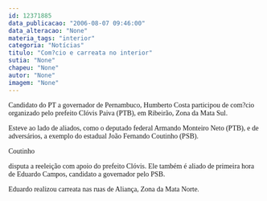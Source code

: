```yaml
---
id: 12371885
data_publicacao: "2006-08-07 09:46:00"
data_alteracao: "None"
materia_tags: "interior"
categoria: "Notícias"
titulo: "Com?cio e carreata no interior"
sutia: "None"
chapeu: "None"
autor: "None"
imagem: "None"
---
```

<p><P><FONT face=Verdana>Candidato do PT a governador de Pernambuco, Humberto Costa participou de com?cio organizado pelo prefeito Clóvis Paiva (PTB), em Ribeirão, Zona da Mata Sul.</FONT></P></p>
<p><P><FONT face=Verdana>Esteve ao lado de aliados, como o deputado federal Armando Monteiro Neto (PTB), e de adversários, a exemplo do estadual João Fernando Coutinho (PSB).</FONT></P></p>
<p><P><FONT face=Verdana>Coutinho</p>
<p> disputa a reeleição com apoio do prefeito Clóvis. Ele também é aliado de primeira hora de Eduardo Campos, candidato a governador pelo PSB.</FONT></P></p>
<p><P><FONT face=Verdana>Eduardo realizou carreata nas ruas de Aliança, Zona da Mata Norte.</FONT><FONT face=Arial></P></FONT> </p>
